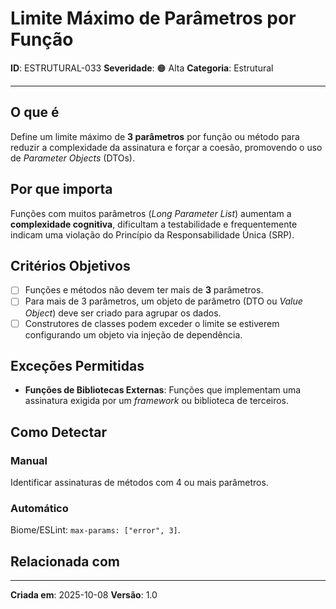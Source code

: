 # Limite Máximo de Parâmetros por Função

**ID**: ESTRUTURAL-033
**Severidade**: 🟠 Alta
**Categoria**: Estrutural

---

## O que é

Define um limite máximo de **3 parâmetros** por função ou método para reduzir a complexidade da assinatura e forçar a coesão, promovendo o uso de *Parameter Objects* (DTOs).

## Por que importa

Funções com muitos parâmetros (*Long Parameter List*) aumentam a **complexidade cognitiva**, dificultam a testabilidade e frequentemente indicam uma violação do Princípio da Responsabilidade Única (SRP).

## Critérios Objetivos

- [ ] Funções e métodos não devem ter mais de **3** parâmetros.
- [ ] Para mais de 3 parâmetros, um objeto de parâmetro (DTO ou *Value Object*) deve ser criado para agrupar os dados.
- [ ] Construtores de classes podem exceder o limite se estiverem configurando um objeto via injeção de dependência.

## Exceções Permitidas

- **Funções de Bibliotecas Externas**: Funções que implementam uma assinatura exigida por um *framework* ou biblioteca de terceiros.

## Como Detectar

### Manual

Identificar assinaturas de métodos com 4 ou mais parâmetros.

### Automático

Biome/ESLint: `max-params: ["error", 3]`.

## Relacionada com


---

**Criada em**: 2025-10-08
**Versão**: 1.0

